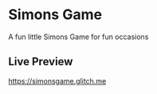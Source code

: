 # Simons Game

A fun little Simons Game for fun occasions

## Live Preview

https://simonsgame.glitch.me